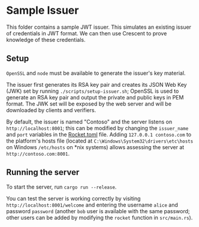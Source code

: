 # Sample Issuer

This folder contains a sample JWT issuer. This simulates an existing issuer of credentials in JWT format. We can then use Crescent to prove knowledge of these credentials.

## Setup

`OpenSSL` and `node` must be available to generate the issuer's key material.

The issuer first generates its RSA key pair and creates its JSON Web Key (JWK) set by running `./scripts/setup-issuer.sh`; OpenSSL is used to generate an RSA key pair and output the private and public keys in PEM format. The JWK set will be exposed by the web server and will be downloaded by clients and verifiers.

By default, the issuer is named "Contoso" and the server listens on `http://localhost:8001`; this can be modified by changing the `issuer_name` and `port` variables in the [Rocket.toml](./Rocket.toml) file. Adding `127.0.0.1 contoso.com` to the platform's hosts file (located at `C:\Windows\System32\drivers\etc\hosts` on Windows `/etc/hosts` on *nix systems) allows assessing the server at `http://contoso.com:8001`.


## Running the server

To start the server, run `cargo run --release`.

You can test the server is working correctly by visiting `http://localhost:8001/welcome` and entering the username `alice` and password `password` (another `bob` user is available with the same password; other users can be added by modifying the `rocket` function in `src/main.rs`).
